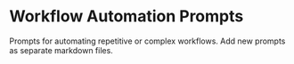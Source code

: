 # Workflow Automation Prompts

Prompts for automating repetitive or complex workflows. Add new prompts as separate markdown files.
